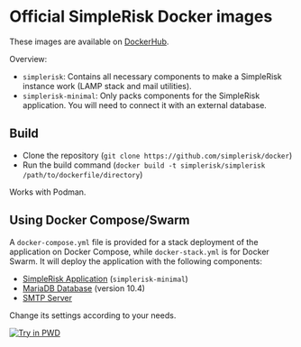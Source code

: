 # Official SimpleRisk Docker images

These images are available on [DockerHub](https://hub.docker.com/u/simplerisk).

Overview:
- `simplerisk`: Contains all necessary components to make a SimpleRisk instance work (LAMP stack and mail utilities).
- `simplerisk-minimal`: Only packs components for the SimpleRisk application. You will need to connect it with an external database.

## Build

- Clone the repository (`git clone https://github.com/simplerisk/docker`)
- Run the build command (`docker build -t simplerisk/simplerisk /path/to/dockerfile/directory`)

Works with Podman.

## Using Docker Compose/Swarm

A `docker-compose.yml` file is provided for a stack deployment of the application on Docker Compose, while `docker-stack.yml` is for Docker Swarm. It will deploy the application with the following components:
- [SimpleRisk Application](https://hub.docker.com/r/wolfangaukang/simplerisk-minimal) (`simplerisk-minimal`)
- [MariaDB Database](https://hub.docker.com/_/mariadb) (version 10.4)
- [SMTP Server](https://hub.docker.com/r/namshi/smtp)

Change its settings according to your needs.

[![Try in PWD](https://raw.githubusercontent.com/play-with-docker/stacks/master/assets/images/button.png)](https://labs.play-with-docker.com/?stack=https://raw.githubusercontent.com/WolfangAukang/docker/master/docker-stack.yml)